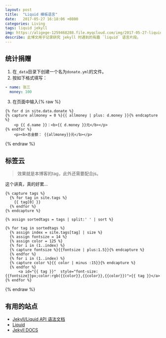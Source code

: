 ```yaml
---
layout: post
title:  "Liquid 模板语言"
date:   2017-05-27 16:18:06 +0800
categories: Living
tags: liquid jekyll
img: https://aligege-1259468288.file.myqcloud.com/img/2017-05-27-liquid-template-language.jpg
describe: 此博文用于记录研究 jekyll 时遇到的有趣 `liquid` 语言片段。
---
```


## 统计捐赠

1. 在`_data`目录下创建一个名为`donate.yml`的文件。
2. 按如下格式填写：
```yml
- name: 张三
  money: 100
```
3. 在页面中输入{% raw %}
```liquid
{% for d in site.data.donate %}
{% capture allmoney = 0 %}{{ allmoney | plus: d.money }}{% endcapture %}
    <p {{ d.name }}：<b>{{ d.money }}元</b></p>
{% endfor %}
    <p><b>总金额： {{allmoney}}元</b></p>
 ```
{% endraw %}


## 标签云

> 效果就是本博客的tag，此外还需要配合js。

这个讲真，真的好累...

```liquid{% raw %}
{% capture tags %}
  {% for tag in site.tags %}
    {{ tag[0] }}
  {% endfor %}
{% endcapture %}

{% assign sortedtags = tags | split:' ' | sort %}

{% for tag in sortedtags %}
  {% assign index = site.tags[tag] | size %}
  {% assign fontsize = 14 %}
  {% assign color = 125 %}
  {% for i in (1..index) %}
  {% capture fontsize %}{{fontsize | plus:1.5}}{% endcapture %}
  {% endfor %}
  {% for i in (1..index) %}
  {% capture color %}{{ color | minus :15}}{% endcapture %}
  {% endfor %}
      <a id="{{ tag }}"  style="font-size:{{fontsize}}px;color:rgb({{color}},{{color}},{{color}})">{{ tag }}</a>
{% endfor %}
```
{% endraw %}

## 有用的站点

* [Jekyll/Liquid API 语法文档](http://alfred-sun.github.io/blog/2015/01/10/jekyll-liquid-syntax-documentation/)
* [Liquid](http://liquidmarkup.org/)
* [Jekyll DOCS](https://jekyllrb.com/docs/home/)
